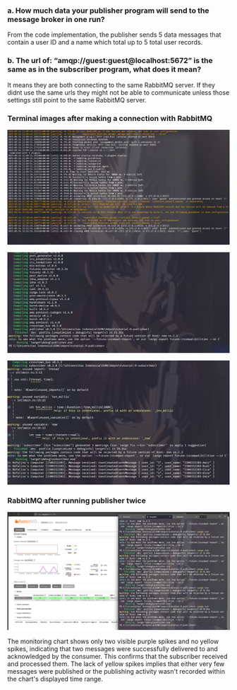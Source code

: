 ### a. How much data your publisher program will send to the message broker in one run?

From the code implementation, the publisher sends 5 data messages that contain a user ID and a name which total up to 5 total user records.

### b. The url of: “amqp://guest:guest@localhost:5672” is the same as in the subscriber program, what does it mean?

It means they are both connecting to the same RabbitMQ server. If they didnt use the same urls they might not be able to communicate unless those settings still point to the same RabbitMQ server. 

### Terminal images after making a connection with RabbitMQ

![Docker Terminal](images/docker_terminal.png)

![Publisher Terminal](images/publisher_terminal.png)

![Subscriber Terminal](images/subscriber_terminal.png)

### RabbitMQ after running publisher twice

![Spikes in RabbitMQ](images/spike_website.png)

The monitoring chart shows only two visible purple spikes and no yellow spikes, indicating that two messages were successfully delivered to and acknowledged by the consumer. This confirms that the subscriber received and processed them. The lack of yellow spikes implies that either very few messages were published or the publishing activity wasn't recorded within the chart's displayed time range.